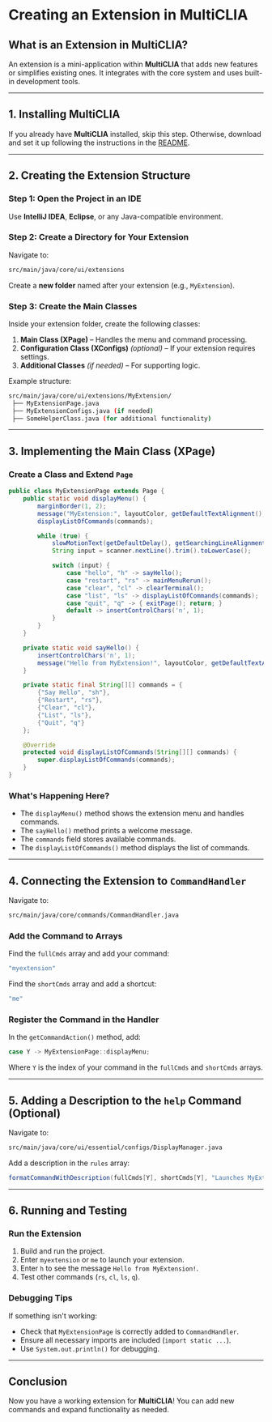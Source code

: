 # **Creating an Extension in MultiCLIA**

## **What is an Extension in MultiCLIA?**
An extension is a mini-application within **MultiCLIA** that adds new features or simplifies existing ones. It integrates with the core system and uses built-in development tools.

---
## **1. Installing MultiCLIA**
If you already have **MultiCLIA** installed, skip this step. Otherwise, download and set it up following the instructions in the [README](https://github.com/Akillot/MultiCLIA/blob/master/README.md).

---
## **2. Creating the Extension Structure**
### **Step 1: Open the Project in an IDE**
Use **IntelliJ IDEA**, **Eclipse**, or any Java-compatible environment.

### **Step 2: Create a Directory for Your Extension**
Navigate to:
```sh
src/main/java/core/ui/extensions
```
Create a **new folder** named after your extension (e.g., `MyExtension`).

### **Step 3: Create the Main Classes**
Inside your extension folder, create the following classes:
1. **Main Class (XPage)** – Handles the menu and command processing.
2. **Configuration Class (XConfigs)** *(optional)* – If your extension requires settings.
3. **Additional Classes** *(if needed)* – For supporting logic.

Example structure:
```sh
src/main/java/core/ui/extensions/MyExtension/
 ├── MyExtensionPage.java
 ├── MyExtensionConfigs.java (if needed)
 ├── SomeHelperClass.java (for additional functionality)
```

---
## **3. Implementing the Main Class (XPage)**
### **Create a Class and Extend `Page`**
```java
public class MyExtensionPage extends Page {
    public static void displayMenu() {
        marginBorder(1, 2);
        message("MyExtension:", layoutColor, getDefaultTextAlignment(), getDefaultDelay(), out::print);
        displayListOfCommands(commands);

        while (true) {
            slowMotionText(getDefaultDelay(), getSearchingLineAlignment(), false, getColor(layoutColor) + searchingArrow, "");
            String input = scanner.nextLine().trim().toLowerCase();

            switch (input) {
                case "hello", "h" -> sayHello();
                case "restart", "rs" -> mainMenuRerun();
                case "clear", "cl" -> clearTerminal();
                case "list", "ls" -> displayListOfCommands(commands);
                case "quit", "q" -> { exitPage(); return; }
                default -> insertControlChars('n', 1);
            }
        }
    }

    private static void sayHello() {
        insertControlChars('n', 1);
        message("Hello from MyExtension!", layoutColor, getDefaultTextAlignment(), getDefaultDelay(), out::print);
    }

    private static final String[][] commands = {
        {"Say Hello", "sh"},
        {"Restart", "rs"},
        {"Clear", "cl"},
        {"List", "ls"},
        {"Quit", "q"}
    };

    @Override
    protected void displayListOfCommands(String[][] commands) {
        super.displayListOfCommands(commands);
    }
}
```

### **What's Happening Here?**
- The `displayMenu()` method shows the extension menu and handles commands.
- The `sayHello()` method prints a welcome message.
- The `commands` field stores available commands.
- The `displayListOfCommands()` method displays the list of commands.

---
## **4. Connecting the Extension to `CommandHandler`**
Navigate to:
```sh
src/main/java/core/commands/CommandHandler.java
```
### **Add the Command to Arrays**
Find the `fullCmds` array and add your command:
```java
"myextension"
```
Find the `shortCmds` array and add a shortcut:
```java
"me"
```

### **Register the Command in the Handler**
In the `getCommandAction()` method, add:
```java
case Y -> MyExtensionPage::displayMenu;
```
Where `Y` is the index of your command in the `fullCmds` and `shortCmds` arrays.

---
## **5. Adding a Description to the `help` Command (Optional)**
Navigate to:
```sh
src/main/java/core/ui/essential/configs/DisplayManager.java
```
Add a description in the `rules` array:
```java
formatCommandWithDescription(fullCmds[Y], shortCmds[Y], "Launches MyExtension"),
```
---
## **6. Running and Testing**
### **Run the Extension**
1. Build and run the project.
2. Enter `myextension` or `me` to launch your extension.
3. Enter `h` to see the message `Hello from MyExtension!`.
4. Test other commands (`rs`, `cl`, `ls`, `q`).

### **Debugging Tips**
If something isn't working:
- Check that `MyExtensionPage` is correctly added to `CommandHandler`.
- Ensure all necessary imports are included (`import static ...`).
- Use `System.out.println()` for debugging.

---
## **Conclusion**
Now you have a working extension for **MultiCLIA**! You can add new commands and expand functionality as needed.

